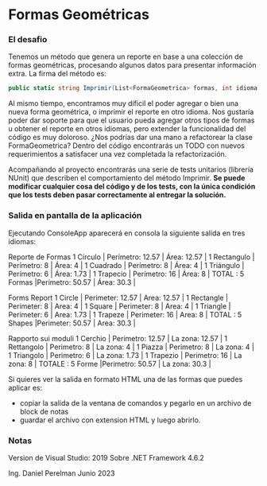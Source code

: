
# Formas Geométricas

### El desafio

Tenemos un método que genera un reporte en base a una colección de formas geométricas, procesando algunos datos para presentar información extra. La firma del método es:

```csharp
public static string Imprimir(List<FormaGeometrica> formas, int idioma)
```
Al mismo tiempo, encontramos muy díficil el poder agregar o bien una nueva forma geométrica, o imprimir el reporte en otro idioma. Nos gustaría poder dar soporte para que el usuario pueda agregar otros tipos de formas u obtener el reporte en otros idiomas, pero extender la funcionalidad del código es muy doloroso. ¿Nos podrías dar una mano a refactorear la clase FormaGeometrica? Dentro del código encontrarás un TODO con nuevos requerimientos a satisfacer una vez completada la refactorización.

Acompañando al proyecto encontrarás una serie de tests unitarios (librería NUnit) que describen el comportamiento del método Imprimir. **Se puede modificar cualquier cosa del código y de los tests, con la única condición que los tests deben pasar correctamente al entregar la solución.** 

### Salida en pantalla de la aplicación

Ejecutando ConsoleApp aparecerá en consola la siguiente salida en tres idiomas:

Reporte de Formas
1 Círculo | Perímetro: 12.57 | Área: 12.57 |
1 Rectangulo | Perímetro: 8 | Área: 4 |
1 Cuadrado | Perímetro: 8 | Área: 4 |
1 Triángulo | Perímetro: 6 | Área: 1.73 |
1 Trapecio | Perímetro: 16 | Área: 8 |
TOTAL :
5 Formas |Perímetro: 50.57 | Área: 30.3 |


Forms Report
1 Circle | Perimeter: 12.57 | Area: 12.57 |
1 Rectangle | Perimeter: 8 | Area: 4 |
1 Square | Perimeter: 8 | Area: 4 |
1 Triangle | Perimeter: 6 | Area: 1.73 |
1 Trapeze | Perimeter: 16 | Area: 8 |
TOTAL :
5 Shapes |Perimeter: 50.57 | Area: 30.3 |


Rapporto sui moduli
1 Cerchio | Perimetro: 12.57 | La zona: 12.57 |
1 Rettangolo | Perimetro: 8 | La zona: 4 |
1 Piazza | Perimetro: 8 | La zona: 4 |
1 Triangolo | Perimetro: 6 | La zona: 1.73 |
1 Trapezio | Perimetro: 16 | La zona: 8 |
TOTALE :
5 Forme |Perimetro: 50.57 | La zona: 30.3 |

Si quieres ver la salida en formato HTML una de las formas que puedes aplicar es:
- copiar la salida de la ventana de comandos y pegarlo en un archivo de block de notas
- guardar el archivo con extension HTML y luego abrirlo.

### Notas

Version de Visual Studio: 2019
Sobre .NET Framework 4.6.2

Ing. Daniel Perelman
Junio 2023